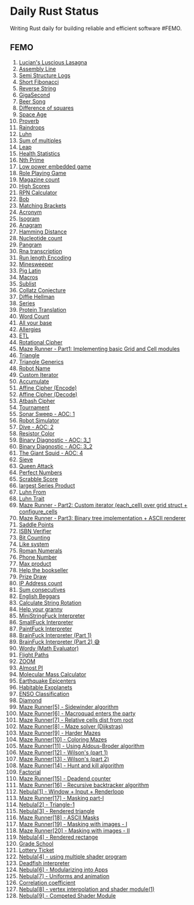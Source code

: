 # Daily Rust Status

Writing Rust daily for building reliable and efficient software #FEMO.

## FEMO

1. [Lucian's Luscious Lasagna](https://github.com/madclaws/dailyRustStatus/tree/master/lucians-luscious-lasagna)
2. [Assembly Line](https://github.com/madclaws/dailyRustStatus/tree/master/assembly-line)
3. [Semi Structure Logs](https://github.com/madclaws/dailyRustStatus/tree/master/semi-structured-logs)
4. [Short Fibonacci](https://github.com/madclaws/dailyRustStatus/tree/master/short-fibonacci)
5. [Reverse String](https://github.com/madclaws/dailyRustStatus/tree/master/reverse-string)
6. [GigaSecond](https://github.com/madclaws/dailyRustStatus/tree/master/gigasecond)
7. [Beer Song](https://github.com/madclaws/dailyRustStatus/tree/master/beer-song)
8. [Difference of squares](https://github.com/madclaws/dailyRustStatus/tree/master/difference-of-squares)
9. [Space Age](https://github.com/madclaws/dailyRustStatus/tree/master/space-age)
10. [Proverb](https://github.com/madclaws/dailyRustStatus/tree/master/proverb)
11. [Raindrops](https://github.com/madclaws/dailyRustStatus/tree/master/raindrops)
12. [Luhn](https://github.com/madclaws/dailyRustStatus/tree/master/luhn)
13. [Sum of multiples](https://github.com/madclaws/dailyRustStatus/tree/master/sum-of-multiples)
14. [Leap](https://github.com/madclaws/dailyRustStatus/tree/master/leap)
15. [Health Statistics](https://github.com/madclaws/dailyRustStatus/tree/master/health-statistics)
16. [Nth Prime](https://github.com/madclaws/dailyRustStatus/tree/master/nth-prime)
17. [Low power embedded game](https://github.com/madclaws/dailyRustStatus/tree/master/low-power-embedded-game)
18. [Role Playing Game](https://github.com/madclaws/dailyRustStatus/tree/master/role-playing-game)
19. [Magazine count](https://github.com/madclaws/dailyRustStatus/tree/master/magazine-cutout)
20. [High Scores](https://github.com/madclaws/dailyRustStatus/tree/master/high-scores)
21. [RPN Calculator](https://github.com/madclaws/dailyRustStatus/tree/master/rpn-calculator)
22. [Bob](https://github.com/madclaws/dailyRustStatus/tree/master/bob)
23. [Matching Brackets](https://github.com/madclaws/dailyRustStatus/tree/master/matching-brackets)
24. [Acronym](https://github.com/madclaws/dailyRustStatus/tree/master/acronym)
25. [Isogram](https://github.com/madclaws/dailyRustStatus/tree/master/isogram)
26. [Anagram](https://github.com/madclaws/dailyRustStatus/tree/master/anagram)
27. [Hamming Distance](https://github.com/madclaws/dailyRustStatus/tree/master/hamming)
28. [Nucleotide count](https://github.com/madclaws/dailyRustStatus/tree/master/nucleotide-count)
29. [Pangram](https://github.com/madclaws/dailyRustStatus/tree/master/pangram)
30. [Rna transcription](https://github.com/madclaws/dailyRustStatus/tree/master/rna-transcription)
31. [Run length Encoding](https://github.com/madclaws/dailyRustStatus/tree/master/run-length-encoding)
32. [Minesweeper](https://github.com/madclaws/dailyRustStatus/tree/master/minesweeper)
33. [Pig Latin](https://github.com/madclaws/dailyRustStatus/tree/master/pig-latin)
34. [Macros](https://github.com/madclaws/dailyRustStatus/tree/master/macros)
35. [Sublist](https://github.com/madclaws/dailyRustStatus/tree/master/sublist)
36. [Collatz Conjecture](https://github.com/madclaws/dailyRustStatus/tree/master/collatz-conjecture)
37. [Diffie Hellman](https://github.com/madclaws/dailyRustStatus/tree/master/diffie_hellman)
38. [Series](https://github.com/madclaws/dailyRustStatus/tree/master/series)
39. [Protein Translation](https://github.com/madclaws/dailyRustStatus/tree/master/protein-translation)
40. [Word Count](https://github.com/madclaws/dailyRustStatus/tree/master/word-count)
41. [All your base](https://github.com/madclaws/dailyRustStatus/tree/master/all-your-base)
42. [Allergies](https://github.com/madclaws/dailyRustStatus/tree/master/allergies)
43. [ETL](https://github.com/madclaws/dailyRustStatus/tree/master/etl)
44. [Rotational Cipher](https://github.com/madclaws/dailyRustStatus/tree/master/rotational-cipher)
45. [Maze Runner - Part1: Implementing basic Grid and Cell modules](https://github.com/madclaws/dailyRustStatus/tree/master/maze_runner)
46. [Triangle](https://github.com/madclaws/dailyRustStatus/tree/master/triangle)
47. [Triangle Generics](https://github.com/madclaws/dailyRustStatus/tree/master/triangle-generics)
48. [Robot Name](https://github.com/madclaws/dailyRustStatus/tree/master/robot-name)
49. [Custom Iterator](https://github.com/madclaws/dailyRustStatus/tree/master/custom_iterator)
50. [Accumulate](https://github.com/madclaws/dailyRustStatus/tree/master/accumulate)
51. [Affine Cipher (Encode)](https://github.com/madclaws/dailyRustStatus/tree/master/affine-cipher)
52. [Affine Cipher (Decode)](https://github.com/madclaws/dailyRustStatus/tree/master/affine-cipher)
53. [Atbash Cipher](https://github.com/madclaws/dailyRustStatus/tree/master/atbash-cipher)
54. [Tournament](https://github.com/madclaws/dailyRustStatus/tree/master/tournament)
55. [Sonar Sweep - AOC: 1](https://github.com/madclaws/dailyRustStatus/tree/master/aoc_2021/src/day_1.rs)
56. [Robot Simulator](https://github.com/madclaws/dailyRustStatus/tree/master/aoc_2021/src/robot-simulator)
57. [Dive - AOC: 2](https://github.com/madclaws/dailyRustStatus/tree/master/aoc_2021/src/day_2.rs)
58. [Resistor Color](https://github.com/madclaws/dailyRustStatus/tree/master/resistor-color)
59. [Binary Diagnostic - AOC: 3_1](https://github.com/madclaws/dailyRustStatus/tree/master/aoc_2021/src/day_3.rs)
60. [Binary Diagnostic - AOC: 3_2](https://github.com/madclaws/dailyRustStatus/tree/master/aoc_2021/src/day_3.rs)
61. [The Giant Squid - AOC: 4](https://github.com/madclaws/dailyRustStatus/tree/master/aoc_2021/src/day_4.rs)
62. [Sieve](https://github.com/madclaws/dailyRustStatus/tree/master/sieve)
63. [Queen Attack](https://github.com/madclaws/dailyRustStatus/tree/master/queen-attack)
64. [Perfect Numbers](https://github.com/madclaws/dailyRustStatus/tree/master/perfect-numbers)
65. [Scrabble Score](https://github.com/madclaws/dailyRustStatus/tree/master/scrabble-score)
66. [largest Series Product](https://github.com/madclaws/dailyRustStatus/tree/master/largest-series-product)
67. [Luhn From](https://github.com/madclaws/dailyRustStatus/tree/master/luhn-from)
68. [Luhn Trait](https://github.com/madclaws/dailyRustStatus/tree/master/luhn-trait)
69. [Maze Runner - Part2: Custom iterator (each_cell) over grid struct + configure_cells](https://github.com/madclaws/dailyRustStatus/tree/master/maze_runner)
70. [Maze Runner - Part3: Binary tree implementation + ASCII renderer](https://github.com/madclaws/dailyRustStatus/tree/master/maze_runner)
71. [Saddle Points](https://github.com/madclaws/dailyRustStatus/tree/master/saddle-points)
72. [ISBN Verifier](https://github.com/madclaws/dailyRustStatus/tree/master/isbn-verifier)
73. [Bit Counting](https://github.com/madclaws/dailyRustStatus/tree/master/bit-counting)
74. [Like system](https://github.com/madclaws/dailyRustStatus/tree/master/like-system)
75. [Roman Numerals](https://github.com/madclaws/dailyRustStatus/tree/master/roman-numerals)
76. [Phone Number](https://github.com/madclaws/dailyRustStatus/tree/master/phone-number)
77. [Max product](https://github.com/madclaws/dailyRustStatus/tree/master/max-product)
78. [Help the bookseller](https://github.com/madclaws/dailyRustStatus/tree/master/help-the-bookseller)
79. [Prize Draw](https://github.com/madclaws/dailyRustStatus/tree/master/prize-draw)
80. [IP Address count](https://github.com/madclaws/dailyRustStatus/tree/master/ip-address)
81. [Sum consecutives](https://github.com/madclaws/dailyRustStatus/tree/master/sum-consecutives)
82. [English Beggars](https://github.com/madclaws/dailyRustStatus/tree/master/english-beggars)
83. [Calculate String Rotation](https://github.com/madclaws/dailyRustStatus/tree/master/string-rotation)
84. [Help your granny](https://github.com/madclaws/dailyRustStatus/tree/master/help-your-granny)
85. [MiniStringFuck Interpreter](https://github.com/madclaws/dailyRustStatus/tree/master/ministringfuck-interpreter)
86. [SmallFuck Interpreter](https://github.com/madclaws/dailyRustStatus/tree/master/smallfuck-interpreter)
87. [PaintFuck Interpreter](https://github.com/madclaws/dailyRustStatus/tree/master/paintfuck-interpreter)
88. [BrainFuck Interpreter (Part 1)](https://github.com/madclaws/dailyRustStatus/tree/master/brainfuck-interpreter)
89. [BrainFuck Interpreter (Part 2) 😅](https://github.com/madclaws/dailyRustStatus/tree/master/brainfuck-interpreter)
90. [Wordy (Math Evaluator)](https://github.com/madclaws/dailyRustStatus/tree/master/wordy)
91. [Flight Paths](https://github.com/madclaws/dailyRustStatus/tree/master/flight-paths)
92. [ZOOM](https://github.com/madclaws/dailyRustStatus/tree/master/zoom)
93. [Almost PI](https://github.com/madclaws/dailyRustStatus/tree/master/almost_pi)
94. [Molecular Mass Calculator](https://github.com/madclaws/dailyRustStatus/tree/master/molecular-mass-calculator)
95. [Earthquake Epicenters](https://github.com/madclaws/dailyRustStatus/tree/master/earthquake-epicenters)
96. [Habitable Exoplanets](https://github.com/madclaws/dailyRustStatus/tree/master/habitable-exoplanets)
97. [ENSO Classification](https://github.com/madclaws/dailyRustStatus/tree/master/enso-classification)
98. [Diamond](https://github.com/madclaws/dailyRustStatus/tree/master/diamond)
99. [Maze Runner[5] - Sidewinder algorithm](https://github.com/madclaws/maze_runner/commit/7711d9a0e9820fb1e0109eebafbb52379c4cc0c6)
100. [Maze Runner[6] - Macroquad enters the party](https://github.com/madclaws/maze_runner/commit/e24ae4171990b44da401da6eaf1eaaddef3924c6)
101. [Maze Runner[7] - Relative cells dist from root](https://github.com/madclaws/maze_runner/commit/3a8249674c169aaea096f39b42250a6e1e3772f6)
102. [Maze Runner[8] - Maze solver (Dijkstras)](https://github.com/madclaws/maze_runner/commit/bc0954e39a1211cbce09e309f999af7173a3519e)
103. [Maze Runner[9] - Harder Mazes](https://github.com/madclaws/maze_runner/commit/bfdf2515586a89d31ddd990b859d03a46bb1972e)
104. [Maze Runner[10] - Coloring Mazes](https://github.com/madclaws/maze_runner/commit/ec95b183d6e81d0af2d78a1bb30c0da4212e358c)
105. [Maze Runner[11] - Using Aldous-Broder algorithm](https://github.com/madclaws/maze_runner/commit/57600cd005983ba92756cd03c338541b16b2c9c2)
106. [Maze Runner[12] - Wilson's (part 1)](https://github.com/madclaws/maze_runner/commit/1aae8a57d42a3e419fc915dc599af92a60d3e1e4)
107. [Maze Runner[13] - Wilson's (part 2)](https://github.com/madclaws/maze_runner/commit/d8e5c5f6c331948aced109074452d83fa64dfb12)
108. [Maze Runner[14] - Hunt and kill algorithm](https://github.com/madclaws/maze_runner/commit/05c5c3fed8cdc453ab367e1882c2b190dca498c1)
109. [Factorial](https://github.com/madclaws/dailyRustStatus/tree/master/factorial)
110. [Maze Runner[15] - Deadend counter](https://github.com/madclaws/maze_runner/commit/eeeca0c3cf65edd7a15cef54441b9d7c26e148bc)
111. [Maze Runner[16] - Recursive backtracker algorithm](https://github.com/madclaws/maze_runner/commit/ae84db1e7a554e818ea7cdb5b4f9bee9bec62a28)
112. [Nebula[1] - Window + Input + Renderloop](https://github.com/madclaws/nebula/commit/a8c62e4326a826364db51bb3423b1625f2dce1e1)
113. [Maze Runner[17] - Masking part-I](https://github.com/madclaws/maze_runner/commit/449ef8e04f47686bad517a98f949976a37529ca5)
114. [Nebula[2] - Triangle-1](https://github.com/madclaws/nebula/commit/78c04ddb8050c5dcb62d323c806dcc5894087622)
115. [Nebula[3] - Rendered triangle](https://github.com/madclaws/nebula/commit/67b1189678e3af9ddf71ac9a2b1d6e558b250ac9)
116. [Maze Runner[18] - ASCII Masks](https://github.com/madclaws/maze_runner/commit/763fb51ee0b4489a4fcc007d75af9edbf5fcb548)
117. [Maze Runner[19] - Masking with images - I](https://github.com/madclaws/maze_runner/commit/0e29592e3054972f8fa778b9fb15939d38831283)
118. [Maze Runner[20] - Masking with images - II](https://github.com/madclaws/maze_runner/commit/8e5154d329fec4320fa33a3bd672ecd40d047efd)
119. [Nebula[4] - Rendered rectange](https://github.com/madclaws/nebula/commit/5b8eeecf6a68cb503d28f7075be27a9f744b7f7e)
120. [Grade School](https://github.com/madclaws/dailyRustStatus/tree/master/grade-school)
121. [Lottery Ticket](https://github.com/madclaws/dailyRustStatus/tree/master/lottery)
122. [Nebula[4] - using multiple shader program](https://github.com/madclaws/nebula/commit/4f35cf52575eaf0d51256c3588ad8e3800861cee)
123. [Deadfish interpreter](https://github.com/madclaws/dailyRustStatus/tree/master/deadfish-interpreter)
124. [Nebula[6] - Modularizing into Apps](https://github.com/madclaws/nebula/commit/de72ec1db24330e75b6daf558745be2a6291f7f3)
125. [Nebula[7] - Uniforms and animation](https://github.com/madclaws/nebula/commit/c10ad6c6e2ebeeb54688bd71c36f66a8ada9de9d)
126. [Correlation coefficient](https://github.com/madclaws/dailyRustStatus/tree/master/pearson-coefficient)
127. [Nebula[8] - vertex interpolation and shader module(1)](https://github.com/madclaws/nebula/commit/56b7557c9ba9c74aee8d16d6c26f1a0427af3752)
128. [Nebula[9] - Competed Shader Module](https://github.com/madclaws/nebula/commit/cf07a2b45f8fa3b93b3fa7232ab8ddbc6f2cc8d8)